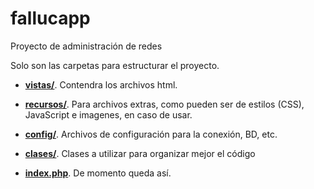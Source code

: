 # fallucapp
Proyecto de administración de redes

Solo son las carpetas para estructurar el proyecto.
- **[vistas/](https://github.com/GonzalezEnrique/fallucapp/tree/main/vistas)**. Contendra los archivos html.

- **[recursos/](https://github.com/GonzalezEnrique/fallucapp/tree/main/recursos)**. Para archivos extras, como pueden ser de estilos (CSS), JavaScript e imagenes, en caso de usar.

- **[config/](https://github.com/GonzalezEnrique/fallucapp/tree/main/config)**.  Archivos de configuración para la conexión, BD, etc.

- **[clases/](https://github.com/GonzalezEnrique/fallucapp/tree/main/clases)**. Clases a utilizar para organizar mejor el código

- **[index.php](https://github.com/GonzalezEnrique/fallucapp/blob/main/index.php)**. De momento queda así.
